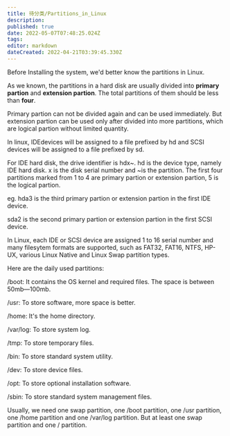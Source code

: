 ```yaml
---
title: 待分类/Partitions_in_Linux
description: 
published: true
date: 2022-05-07T07:48:25.024Z
tags: 
editor: markdown
dateCreated: 2022-04-21T03:39:45.330Z
---
```


Before Installing the system, we'd better know the partitions in Linux.

As we known, the partitions in a hard disk are usually divided into **primary partion** and **extension partion**. The total partitions of them should be less than **four**. 
  

Primary partion can not be divided again and can be used immediately. But extension partion can be used only after divided into more partitions, which are logical partion without limited quantity.


In linux, IDEdevices will be assigned to a file prefixed by hd and SCSI devices will be assigned to a file prefixed by sd.


For IDE hard disk, the drive identifier is hdx~. hd is the device type, namely IDE hard disk. x is the disk serial number and ~is the partition. The first four partitions marked from 1 to 4 are primary partion or extension partion, 5 is the logical partion.


eg. hda3 is the third primary partion or extension partion in the first IDE device.


sda2 is the second primary partion or extension partion in the first SCSI device.


In Linux, each IDE or SCSI device are assigned 1 to 16 serial number and many filesytem formats are supported, such as FAT32, FAT16, NTFS, HP-UX, various Linux Native and Linux Swap partition types.


Here are the daily used partitions:

/boot: It contains the OS kernel and required files. The space is between 50mb—100mb.

/usr: To store software, more space is better.

/home: It's the home directory.

/var/log: To store system log.

/tmp: To store temporary files.

/bin: To store standard system utility.

/dev: To store device files.

/opt: To store optional installation software.

/sbin: To store standard system management files.

Usually, we need one swap partition, one /boot partition, one /usr partition, one /home partition and one /var/log partition. But at least one swap partition and one / partition.